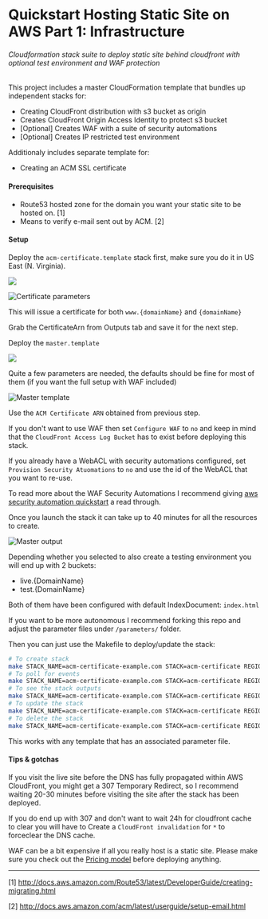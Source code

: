 # Quickstart Hosting Static Site on AWS Part 1: Infrastructure
###### Cloudformation stack suite to deploy static site behind cloudfront with optional test environment and WAF protection


This project includes a master CloudFormation template that bundles up independent stacks for:

 * Creating CloudFront distribution with s3 bucket as origin
 * Creates CloudFront Origin Access Identity to protect s3 bucket
 * [Optional] Creates WAF with a suite of security automations
 * [Optional] Creates IP restricted test environment

Additionaly includes separate template for:

 * Creating an ACM SSL certificate


#### Prerequisites

* Route53 hosted zone for the domain you want your static site to be hosted on. [1]
* Means to verify e-mail sent out by ACM. [2]

#### Setup
Deploy the `acm-certificate.template` stack first, make sure you do it in US East (N. Virginia).

[<img src="https://s3-eu-west-1.amazonaws.com/quickstart-cloudtrail-to-elasticsearch/cloudformation-launch-stack.png">](https://console.aws.amazon.com/cloudformation/home?region=us-east-1#/stacks/new?stackName=acm-certificate&templateURL=https://s3-eu-west-1.amazonaws.com/dryrun.cloud-resources/2017-04-09-getting-started-static-sites/template/acm-certificate.template)

![Certificate parameters](https://s3-eu-west-1.amazonaws.com/dryrun.cloud-resources/2017-04-09-getting-started-static-sites/screenshots/acm-certificate.png)

This will issue a certificate for both `www.{domainName}` and `{domainName}`

Grab the CertificateArn from Outputs tab and save it for the next step.

Deploy the `master.template`

[<img src="https://s3-eu-west-1.amazonaws.com/quickstart-cloudtrail-to-elasticsearch/cloudformation-launch-stack.png">](https://console.aws.amazon.com/cloudformation/home?#/stacks/new?stackName=staticsite-infra&templateURL=https://s3-eu-west-1.amazonaws.com/dryrun.cloud-resources/2017-04-09-getting-started-static-sites/template/master.template)

Quite a few parameters are needed, the defaults should be fine for most of them (if you want the full setup with WAF included)

![Master template](https://s3-eu-west-1.amazonaws.com/dryrun.cloud-resources/2017-04-09-getting-started-static-sites/screenshots/master.png)

Use the `ACM Certificate ARN` obtained from previous step.

If you don't want to use WAF then set `Configure WAF` to `no` and keep in mind that the `CloudFront Access Log Bucket` has to exist before deploying this stack.

If you already have a WebACL with security automations configured, set `Provision Security Atuomations` to `no` and use the id of the WebACL that you want to re-use.

To read more about the WAF Security Automations I recommend giving [aws security automation quickstart](https://aws.amazon.com/answers/security/aws-waf-security-automations/) a read through.

Once you launch the stack it can take up to 40 minutes for all the resources to create.

![Master output](https://s3-eu-west-1.amazonaws.com/dryrun.cloud-resources/2017-04-09-getting-started-static-sites/screenshots/master-output.png)


Depending whether you selected to also create a testing environment you will end up with 2 buckets:

* live.{DomainName}
* test.{DomainName}

Both of them have been configured with default IndexDocument: `index.html`

If you want to be more autonomous I recommend forking this repo and adjust the parameter files under `/parameters/` folder.

Then you can just use the Makefile to deploy/update the stack:

```bash
# To create stack
make STACK_NAME=acm-certificate-example.com STACK=acm-certificate REGION=us-west-1 create
# To poll for events
make STACK_NAME=acm-certificate-example.com STACK=acm-certificate REGION=us-east-1 watch
# To see the stack outputs
make STACK_NAME=acm-certificate-example.com STACK=acm-certificate REGION=us-east-1 output
# To update the stack
make STACK_NAME=acm-certificate-example.com STACK=acm-certificate REGION=us-east-1 update
# To delete the stack
make STACK_NAME=acm-certificate-example.com STACK=acm-certificate REGION=us-east-1 delete
```

This works with any template that has an associated parameter file.

#### Tips & gotchas
If you visit the live site before the DNS has fully propagated within AWS CloudFront, you might get a 307 Temporary Redirect, so I recommend waiting 20-30 minutes before visiting the site after the stack has been deployed.

If you do end up with 307 and don't want to wait 24h for cloudfront cache to clear you will have to Create a `CloudFront invalidation`  for `*` to forceclear the DNS cache.

WAF can be a bit expensive if all you really host is a static site. Please make sure you check out the [Pricing model](https://aws.amazon.com/waf/pricing/) before deploying anything.

***

 [1] <http://docs.aws.amazon.com/Route53/latest/DeveloperGuide/creating-migrating.html>

 [2] <http://docs.aws.amazon.com/acm/latest/userguide/setup-email.html>